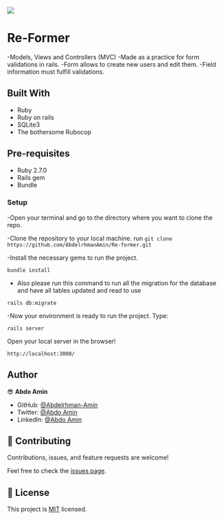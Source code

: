 ![](https://img.shields.io/badge/Microverse-blueviolet)

# Re-Former

-Models, Views and Controllers (MVC)
-Made as a practice for form validations in rails.
-Form allows to create new users and edit them.
-Field information must fulfill validations.

## Built With
- Ruby
- Ruby on rails
- SQLite3
- The bothersome Rubocop

## Pre-requisites
- Ruby 2.7.0
- Rails gem
- Bundle

### Setup

-Open your terminal and go to the directory where you want to clone the repo.

-Clone the repository to your local machine. 
run `git clone https://github.com/AbdelrhmanAmin/Re-former.git`

-Install the necessary gems to run the project. 
```
bundle install
```

- Also please run this command to run all the migration for the database and have all tables updated and read to use 
```
rails db:migrate
```

-Now your environment is ready to run the project. Type:
```
rails server
```
Open your local server in the browser!
```
http://localhost:3000/
```

## Author

😎 **Abdo Amin**

- GitHub: [@Abdelrhman-Amin](https://github.com/AbdelrhmanAmin)
- Twitter: [@Abdo Amin](https://twitter.com/AbdoAmi60489112)
- LinkedIn: [@Abdo Amin](https://www.linkedin.com/in/abdo-amin-ab786a1b0/)

## 🤝 Contributing

Contributions, issues, and feature requests are welcome!

Feel free to check the [issues page](https://github.com/AbdelrhmanAmin/reformer/issues).

## 📝 License

This project is [MIT](./LICENSE) licensed.

